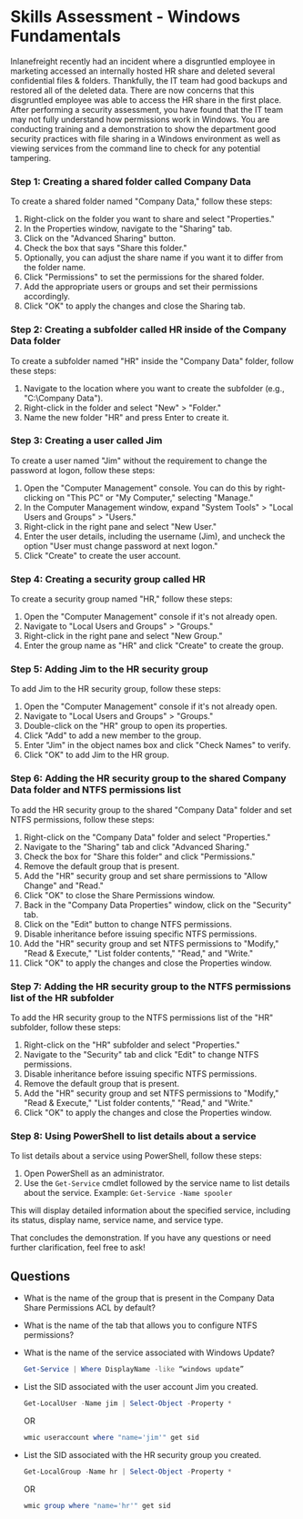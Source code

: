 # Skills Assessment - Windows Fundamentals

Inlanefreight recently had an incident where a disgruntled employee in marketing accessed an internally hosted HR share and deleted several confidential files & folders. Thankfully, the IT team had good backups and restored all of the deleted data. There are now concerns that this disgruntled employee was able to access the HR share in the first place. After performing a security assessment, you have found that the IT team may not fully understand how permissions work in Windows. You are conducting training and a demonstration to show the department good security practices with file sharing in a Windows environment as well as viewing services from the command line to check for any potential tampering.

### Step 1: Creating a shared folder called Company Data

To create a shared folder named "Company Data," follow these steps:

1. Right-click on the folder you want to share and select "Properties."
2. In the Properties window, navigate to the "Sharing" tab.
3. Click on the "Advanced Sharing" button.
4. Check the box that says "Share this folder."
5. Optionally, you can adjust the share name if you want it to differ from the folder name.
6. Click "Permissions" to set the permissions for the shared folder.
7. Add the appropriate users or groups and set their permissions accordingly.
8. Click "OK" to apply the changes and close the Sharing tab.

### Step 2: Creating a subfolder called HR inside of the Company Data folder

To create a subfolder named "HR" inside the "Company Data" folder, follow these steps:

1. Navigate to the location where you want to create the subfolder (e.g., "C:\Company Data").
2. Right-click in the folder and select "New" > "Folder."
3. Name the new folder "HR" and press Enter to create it.

### Step 3: Creating a user called Jim

To create a user named "Jim" without the requirement to change the password at logon, follow these steps:

1. Open the "Computer Management" console. You can do this by right-clicking on "This PC" or "My Computer," selecting "Manage."
2. In the Computer Management window, expand "System Tools" > "Local Users and Groups" > "Users."
3. Right-click in the right pane and select "New User."
4. Enter the user details, including the username (Jim), and uncheck the option "User must change password at next logon."
5. Click "Create" to create the user account.

### Step 4: Creating a security group called HR

To create a security group named "HR," follow these steps:

1. Open the "Computer Management" console if it's not already open.
2. Navigate to "Local Users and Groups" > "Groups."
3. Right-click in the right pane and select "New Group."
4. Enter the group name as "HR" and click "Create" to create the group.

### Step 5: Adding Jim to the HR security group

To add Jim to the HR security group, follow these steps:

1. Open the "Computer Management" console if it's not already open.
2. Navigate to "Local Users and Groups" > "Groups."
3. Double-click on the "HR" group to open its properties.
4. Click "Add" to add a new member to the group.
5. Enter "Jim" in the object names box and click "Check Names" to verify.
6. Click "OK" to add Jim to the HR group.

### Step 6: Adding the HR security group to the shared Company Data folder and NTFS permissions list

To add the HR security group to the shared "Company Data" folder and set NTFS permissions, follow these steps:

1. Right-click on the "Company Data" folder and select "Properties."
2. Navigate to the "Sharing" tab and click "Advanced Sharing."
3. Check the box for "Share this folder" and click "Permissions."
4. Remove the default group that is present.
5. Add the "HR" security group and set share permissions to "Allow Change" and "Read."
6. Click "OK" to close the Share Permissions window.
7. Back in the "Company Data Properties" window, click on the "Security" tab.
8. Click on the "Edit" button to change NTFS permissions.
9. Disable inheritance before issuing specific NTFS permissions.
10. Add the "HR" security group and set NTFS permissions to "Modify," "Read & Execute," "List folder contents," "Read," and "Write."
11. Click "OK" to apply the changes and close the Properties window.

### Step 7: Adding the HR security group to the NTFS permissions list of the HR subfolder

To add the HR security group to the NTFS permissions list of the "HR" subfolder, follow these steps:

1. Right-click on the "HR" subfolder and select "Properties."
2. Navigate to the "Security" tab and click "Edit" to change NTFS permissions.
3. Disable inheritance before issuing specific NTFS permissions.
4. Remove the default group that is present.
5. Add the "HR" security group and set NTFS permissions to "Modify," "Read & Execute," "List folder contents," "Read," and "Write."
6. Click "OK" to apply the changes and close the Properties window.

### Step 8: Using PowerShell to list details about a service

To list details about a service using PowerShell, follow these steps:

1. Open PowerShell as an administrator.
2. Use the `Get-Service` cmdlet followed by the service name to list details about the service.
   Example: `Get-Service -Name spooler`

This will display detailed information about the specified service, including its status, display name, service name, and service type.

That concludes the demonstration. If you have any questions or need further clarification, feel free to ask!

## Questions

- What is the name of the group that is present in the Company Data Share Permissions ACL by default?
- What is the name of the tab that allows you to configure NTFS permissions?
- What is the name of the service associated with Windows Update?

  ```powershell
  Get-Service | Where DisplayName -like “windows update”
  ```

- List the SID associated with the user account Jim you created.

  ```powershell
  Get-LocalUser -Name jim | Select-Object -Property *
  ```

  OR

  ```powershell
  wmic useraccount where "name='jim'" get sid
  ```

- List the SID associated with the HR security group you created.

  ```powershell
  Get-LocalGroup -Name hr | Select-Object -Property *
  ```

  OR

  ```powershell
  wmic group where "name='hr'" get sid
  ```

